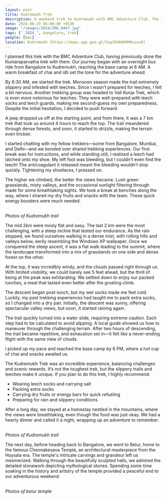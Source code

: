 ```yaml
---
layout: post
title: Kudremukh Trek
description: A weekend trek to Kudremukh with BMC Adventure Club. The trail was slippery due to rain and full of leeches, but the views from the top were worth it.
date: 2024-06-29 06:00:00 +0530
image: "/images/2024/IMG_0447.jpg"
tags: ["_2024_", bangalore, trek]
people: [bmc]
location: Kudremukh [https://maps.app.goo.gl/5aqCRV6WhRMHsiev8]
---
```



I planned this trek with the BMC Adventure Club, having previously done the Kumaraparvatha trek with them. Our journey began with an overnight bus ride from Bangalore to Kudremukh, reaching the base camp at 6 AM. A warm breakfast of chai and idli set the tone for the adventure ahead.


By 6:30 AM, we started the trek. Monsoon season made the trail extremely slippery and infested with leeches. Since I wasn’t prepared for leeches, I felt a bit nervous. Another trekking group was headed to Vali Kunja Trek, which is even more notorious for leeches. They were well-prepared with leech socks and leech guards, making me second-guess my own preparedness. Despite the initial hesitation, I decided to push forward.

A jeep dropped us off at the starting point, and from there, it was a 7 km trek that took us around 4 hours to reach the top. The trail meandered through dense forests, and soon, it started to drizzle, making the terrain even trickier.


I started chatting with my fellow trekkers—some from Bangalore, Mumbai, and Delhi—and we bonded over shared trekking experiences. Our first break was for instructions, and while standing still, I realized a leech had latched onto my shoe. My left foot was bleeding, but I couldn’t even find the leech! The anticoagulant it released meant the bleeding wouldn’t stop quickly. Tightening my shoelaces, I pressed on.


The higher we climbed, the better the views became. Lush green grasslands, misty valleys, and the occasional sunlight filtering through made for some breathtaking sights. We took a break at benches along the way, where I shared my dry fruits and snacks with the team. These quick energy boosters were much needed.

<div class="gallery-box">
  <div class="gallery">
    <img src="/images/2024/q1/IMG_0444.jpg" loading="lazy" alt="">
    <img src="/images/2024/q1/IMG_20240629_102235455.jpg" loading="lazy" alt="">
    <img src="/images/2024/q1/IMG_20240629_105509.jpg" loading="lazy" alt="">
  </div>
  <em>Photos of Kudremukh trail</em>
</div>

The mid 2km were mosly flat and easy. The last 2 km were the most challenging, with a steep incline that tested our endurance. As the rain stopped, we found ourselves walking in a dense mist, with rolling hills and valleys below, eerily resembling the Windows XP wallpaper. Once we conquered the steep ascent, it was a flat walk leading to the summit, where the landscape transformed into a mix of grasslands on one side and dense forest on the other.


At the top, it was incredibly windy, and the clouds passed right through us. With limited visibility, we could barely see 5 feet ahead, but the thrill of being at the peak was exhilarating. We settled down to enjoy our packed lunches, a meal that tasted even better after the grueling climb.


The descent began post-lunch, but my wet socks made me feel cold. Luckily, my past trekking experiences had taught me to pack extra socks, so I changed into a dry pair. Initially, the descent was sunny, offering spectacular valley views, but soon, it started raining again.

The trail quickly turned into a water slide, requiring extreme caution. Each step had to be calculated to avoid slipping. A local guide showed us how to maneuver through the challenging terrain. After two hours of descending, the trail became repetitive, and exhaustion set in—it felt like a never-ending flight with the same view of clouds.

I picked up my pace and reached the base camp by 6 PM, where a hot cup of chai and snacks awaited us.


The Kudremukh Trek was an incredible experience, balancing challenges and scenic rewards. It’s not the toughest trek, but the slippery trails and leeches make it unique. If you plan to do this trek, I highly recommend:

- Wearing leech socks and carrying salt
- Packing extra socks
- Carrying dry fruits or energy bars for quick refueling
- Preparing for rain and slippery conditions

After a long day, we stayed at a homestay nestled in the mountains, where the views were breathtaking, even though the food was just okay. We had a hearty dinner and called it a night, wrapping up an adventure to remember.

<div class="gallery-box">
  <div class="gallery">
    <img src="/images/2024/q1/IMG20240629092526.jpg" loading="lazy" alt="">
    <img src="/images/2024/q1/IMG20240629120240.jpg" loading="lazy" alt="">
    <img src="/images/2024/q1/IMG_20240629_092629.jpg" loading="lazy" alt="">
  </div>
  <em>Photos of Kudremukh trail</em>
</div>

The next day, before heading back to Bangalore, we went to Belur, home to the famous Chennakesava Temple, an architectural masterpiece from the Hoysala era. The temple's intricate carvings and grandeur left us mesmerized. Walking through the beautifully sculpted halls, we admired the detailed stonework depicting mythological stories. Spending some time soaking in the history and artistry of the temple provided a peaceful end to our adventurous weekend.

<div class="gallery-box">
  <div class="gallery">
    <img src="/images/2024/q1/IMG20240630105417.jpg" loading="lazy" alt="">
    <img src="/images/2024/q1/interior-shot-of-chennakesava-temple-belur-jain-temple-hassan-karnataka-india-W5AJMW.jpg" loading="lazy" alt="">
  </div>
  <em>Photos of belur temple</em>
</div>
